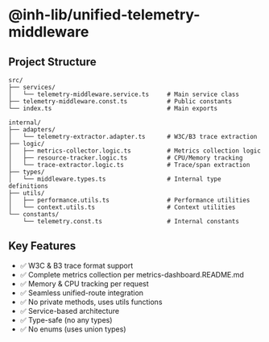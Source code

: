 # @inh-lib/unified-telemetry-middleware

## Project Structure

```
src/
├── services/
│   └── telemetry-middleware.service.ts     # Main service class
├── telemetry-middleware.const.ts           # Public constants  
└── index.ts                                # Main exports

internal/
├── adapters/
│   └── telemetry-extractor.adapter.ts      # W3C/B3 trace extraction
├── logic/
│   ├── metrics-collector.logic.ts          # Metrics collection logic
│   ├── resource-tracker.logic.ts           # CPU/Memory tracking
│   └── trace-extractor.logic.ts            # Trace/span extraction
├── types/
│   └── middleware.types.ts                 # Internal type definitions
├── utils/
│   ├── performance.utils.ts                # Performance utilities
│   └── context.utils.ts                    # Context utilities  
└── constants/
    └── telemetry.const.ts                  # Internal constants
```

## Key Features

- ✅ W3C & B3 trace format support
- ✅ Complete metrics collection per metrics-dashboard.README.md
- ✅ Memory & CPU tracking per request
- ✅ Seamless unified-route integration
- ✅ No private methods, uses utils functions
- ✅ Service-based architecture
- ✅ Type-safe (no any types)
- ✅ No enums (uses union types)